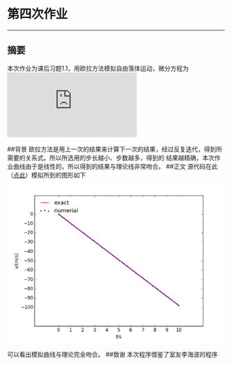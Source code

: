 # 第四次作业



---

## 摘要
本次作业为课后习题1.1，用欧拉方法模拟自由落体运动，微分方程为
![此处输入图片的描述][1]


##背景
欧拉方法是用上一次的结果来计算下一次的结果，经过反复迭代，得到所需要的关系式。所以所选用的步长越小、步数越多，得到的
结果越精确，本次作业曲线由于是线性的，所以得到的结果与理论线非常吻合。
##正文
源代码在此（[点此][2]）模拟所到的图形如下
![此处输入图片的描述][3]
      
可以看出模拟曲线与理论完全吻合。
##致谢
本次程序借鉴了室友李海波的程序


  [1]: http://latex.codecogs.com/gif.latex?dv/dt=-g
  [2]: https://github.com/EPR123/1234567890/blob/master/README.md.py
  [3]: https://github.com/EPR123/1234567890/blob/master/ex1.png
